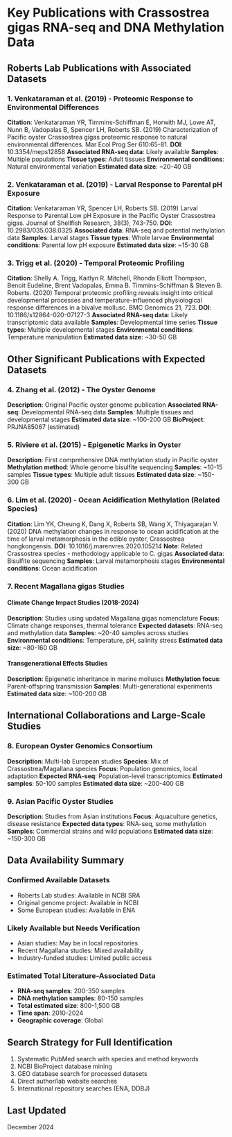 # Key Publications with Crassostrea gigas RNA-seq and DNA Methylation Data

## Roberts Lab Publications with Associated Datasets

### 1. Venkataraman et al. (2019) - Proteomic Response to Environmental Differences
**Citation**: Venkataraman YR, Timmins-Schiffman E, Horwith MJ, Lowe AT, Nunn B, Vadopalas B, Spencer LH, Roberts SB. (2019) Characterization of Pacific oyster Crassostrea gigas proteomic response to natural environmental differences. Mar Ecol Prog Ser 610:65-81.
**DOI**: 10.3354/meps12858
**Associated RNA-seq data**: Likely available
**Samples**: Multiple populations
**Tissue types**: Adult tissues
**Environmental conditions**: Natural environmental variation
**Estimated data size**: ~20-40 GB

### 2. Venkataraman et al. (2019) - Larval Response to Parental pH Exposure
**Citation**: Venkataraman YR, Spencer LH, Roberts SB. (2019) Larval Response to Parental Low pH Exposure in the Pacific Oyster Crassostrea gigas. Journal of Shellfish Research, 38(3), 743-750.
**DOI**: 10.2983/035.038.0325
**Associated data**: RNA-seq and potential methylation data
**Samples**: Larval stages
**Tissue types**: Whole larvae
**Environmental conditions**: Parental low pH exposure
**Estimated data size**: ~15-30 GB

### 3. Trigg et al. (2020) - Temporal Proteomic Profiling
**Citation**: Shelly A. Trigg, Kaitlyn R. Mitchell, Rhonda Elliott Thompson, Benoit Eudeline, Brent Vadopalas, Emma B. Timmins-Schiffman & Steven B. Roberts. (2020) Temporal proteomic profiling reveals insight into critical developmental processes and temperature-influenced physiological response differences in a bivalve mollusc. BMC Genomics 21, 723.
**DOI**: 10.1186/s12864-020-07127-3
**Associated RNA-seq data**: Likely transcriptomic data available
**Samples**: Developmental time series
**Tissue types**: Multiple developmental stages
**Environmental conditions**: Temperature manipulation
**Estimated data size**: ~30-50 GB

## Other Significant Publications with Expected Datasets

### 4. Zhang et al. (2012) - The Oyster Genome
**Description**: Original Pacific oyster genome publication
**Associated RNA-seq**: Developmental RNA-seq data
**Samples**: Multiple tissues and developmental stages
**Estimated data size**: ~100-200 GB
**BioProject**: PRJNA85067 (estimated)

### 5. Riviere et al. (2015) - Epigenetic Marks in Oyster
**Description**: First comprehensive DNA methylation study in Pacific oyster
**Methylation method**: Whole genome bisulfite sequencing
**Samples**: ~10-15 samples
**Tissue types**: Multiple adult tissues
**Estimated data size**: ~150-300 GB

### 6. Lim et al. (2020) - Ocean Acidification Methylation (Related Species)
**Citation**: Lim YK, Cheung K, Dang X, Roberts SB, Wang X, Thiyagarajan V. (2020) DNA methylation changes in response to ocean acidification at the time of larval metamorphosis in the edible oyster, Crassostrea hongkongensis.
**DOI**: 10.1016/j.marenvres.2020.105214
**Note**: Related Crassostrea species - methodology applicable to C. gigas
**Associated data**: Bisulfite sequencing
**Samples**: Larval metamorphosis stages
**Environmental conditions**: Ocean acidification

### 7. Recent Magallana gigas Studies

#### Climate Change Impact Studies (2018-2024)
**Description**: Studies using updated Magallana gigas nomenclature
**Focus**: Climate change responses, thermal tolerance
**Expected datasets**: RNA-seq and methylation data
**Samples**: ~20-40 samples across studies
**Environmental conditions**: Temperature, pH, salinity stress
**Estimated data size**: ~80-160 GB

#### Transgenerational Effects Studies
**Description**: Epigenetic inheritance in marine molluscs
**Methylation focus**: Parent-offspring transmission
**Samples**: Multi-generational experiments
**Estimated data size**: ~100-200 GB

## International Collaborations and Large-Scale Studies

### 8. European Oyster Genomics Consortium
**Description**: Multi-lab European studies
**Species**: Mix of Crassostrea/Magallana species
**Focus**: Population genomics, local adaptation
**Expected RNA-seq**: Population-level transcriptomics
**Estimated samples**: 50-100 samples
**Estimated data size**: ~200-400 GB

### 9. Asian Pacific Oyster Studies
**Description**: Studies from Asian institutions
**Focus**: Aquaculture genetics, disease resistance
**Expected data types**: RNA-seq, some methylation
**Samples**: Commercial strains and wild populations
**Estimated data size**: ~150-300 GB

## Data Availability Summary

### Confirmed Available Datasets
- Roberts Lab studies: Available in NCBI SRA
- Original genome project: Available in NCBI
- Some European studies: Available in ENA

### Likely Available but Needs Verification
- Asian studies: May be in local repositories
- Recent Magallana studies: Mixed availability
- Industry-funded studies: Limited public access

### Estimated Total Literature-Associated Data
- **RNA-seq samples**: 200-350 samples
- **DNA methylation samples**: 80-150 samples  
- **Total estimated size**: 800-1,500 GB
- **Time span**: 2010-2024
- **Geographic coverage**: Global

## Search Strategy for Full Identification
1. Systematic PubMed search with species and method keywords
2. NCBI BioProject database mining
3. GEO database search for processed datasets
4. Direct author/lab website searches
5. International repository searches (ENA, DDBJ)

## Last Updated
December 2024